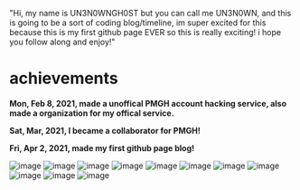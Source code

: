 "Hi, my name is UN3N0WNGH0ST but you can call me UN3N0WN, and this is going to be a sort of coding blog/timeline, im super excited for this because this is my first github page EVER so this is really exciting! i hope you follow along and enjoy!"
 



# achievements 

**Mon, Feb 8, 2021, made a unoffical PMGH account hacking service, also made a organization for my offical service.**

**Sat, Mar, 2021, I became a collaborator for PMGH!**

**Fri, Apr 2, 2021, made my first github page blog!**

























































































































































































 

![image](https://user-images.githubusercontent.com/75956379/113492157-9324eb00-948a-11eb-9305-20c5030ef76b.png)
![image](https://user-images.githubusercontent.com/75956379/113492156-9324eb00-948a-11eb-88d8-55f6b3c5e98e.png)
![image](https://user-images.githubusercontent.com/75956379/113492158-9324eb00-948a-11eb-8ed5-2710cdc75b92.png)
![image](https://user-images.githubusercontent.com/75956379/113492160-93bd8180-948a-11eb-8d0c-60a26d1439e2.png)
![image](https://user-images.githubusercontent.com/75956379/113492162-93bd8180-948a-11eb-810e-31efe43f33b9.png)
![image](https://user-images.githubusercontent.com/75956379/113492161-93bd8180-948a-11eb-86d1-51d232f255dc.png)
![image](https://user-images.githubusercontent.com/75956379/113492164-93bd8180-948a-11eb-81d2-55679235c46c.png)
![image](https://user-images.githubusercontent.com/75956379/113492163-93bd8180-948a-11eb-9477-760bacf6f65e.png)
![image](https://user-images.githubusercontent.com/75956379/113492166-93bd8180-948a-11eb-83c1-cd76c5483bf9.png)
![image](https://user-images.githubusercontent.com/75956379/113492167-93bd8180-948a-11eb-972c-cd91a0d6ea47.png)
![image](https://user-images.githubusercontent.com/75956379/113492165-93bd8180-948a-11eb-9189-a93ad1cc3ea0.png)
